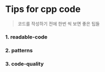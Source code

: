 # Tips for cpp code

> 코드를 작성하기 전에 한번 씩 보면 좋은 팁들

### 1. readable-code
### 2. patterns
### 3. code-quality